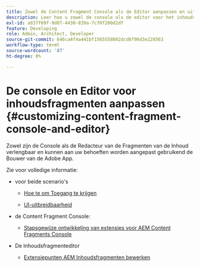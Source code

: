 ```yaml
---
title: Zowel de Content Fragment Console als de Editor aanpassen en uitbreiden
description: Leer hoe u zowel de console als de editor voor het inhoudsfragment kunt aanpassen
exl-id: a837f09f-9d07-4430-839a-7cf0f200d2df
feature: Developing
role: Admin, Architect, Developer
source-git-commit: 646ca4f4a441bf1565558002dcd6f96d3e228563
workflow-type: tm+mt
source-wordcount: '87'
ht-degree: 0%

---
```


# De console en Editor voor inhoudsfragmenten aanpassen {#customizing-content-fragment-console-and-editor}

Zowel zijn de Console als de Redacteur van de Fragmenten van de Inhoud verlengbaar en kunnen aan uw behoeften worden aangepast gebruikend de Bouwer van de Adobe App.

Zie voor volledige informatie:

* voor beide scenario&#39;s

   * [Hoe te om Toegang te krijgen](https://developer.adobe.com/uix/docs/guides/get-access/)

   * [UI-uitbreidbaarheid](https://developer.adobe.com/uix/docs/)

* de Content Fragment Console:

   * [Stapsgewijze ontwikkeling van extensies voor AEM Content Fragments Console](https://developer.adobe.com/uix/docs/services/aem-cf-console-admin/extension-development/)

* De Inhoudsfragmenteditor

   * [Extensiepunten AEM Inhoudsfragmenten bewerken](https://developer.adobe.com/uix/docs/services/aem-cf-editor/api/)
